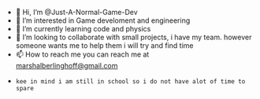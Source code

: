 - 👋 Hi, I’m @Just-A-Normal-Game-Dev
- 👀 I’m interested in Game develoment and engineering
- 🌱 I’m currently learning code and physics
- 💞️ I’m looking to collaborate with small projects, i have my team. however someone wants me to help them i will try and find time
- 📫 How to reach me you can reach me at marshalberlinghoff@gmail.com
-     kee in mind i am still in school so i do not have alot of time to spare
<!---
Just-A-Normal-Game-Dev/Just-A-Normal-Game-Dev is a ✨ special ✨ repository because its `README.md` (this file) appears on your GitHub profile.
You can click the Preview link to take a look at your changes.
--->
